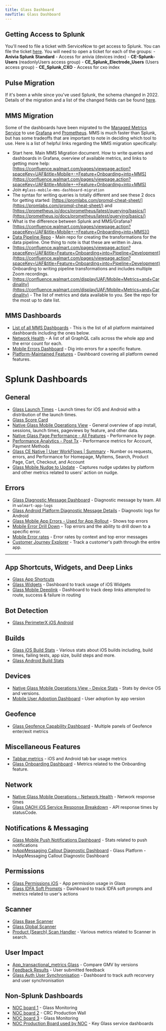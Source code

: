 ```yaml
---
title: Glass Dashboard
navTitle: Glass Dashboard
---
```


## Getting Access to Splunk

You'll need to file a ticket with ServiceNow to get access to Splunk. You can file the ticket [here](https://walmartglobal.service-now.com/wm_sp/?id=wm_sc_cat_item_guide&sys_id=b3234c3b4fab8700e4cd49cf0310c7d7). You will need to open a ticket for each of the groups:
	- **Anivia Splunk Standard** - Access for anivia (devices index)
	- **CE-Splunk-Users** (readonlyUsers access group)
	- **CE_Splunk_Electrode_Users** (Users access group)
	- **CE_Splunk_CXO** - Access for cxo index

## Pulse Migration

If it's been a while since you've used Splunk, the schema changed in 2022.  Details of the migration and a list of the changed fields can be found [here](https://confluence.walmart.com/display/TEX/Glass+data+migration+for+Splunk+index%3Ddevices).

## MMS Migration

Some of the dashboards have been migrated to the [Managed Metrics Service](https://dx.walmart.com/documents/product/Managed%20Metrics%20Service/overview) to use [Grafana](https://grafana.com/docs/) and [Prometheus](https://prometheus.io/). MMS is much faster than Splunk, but has some tradeoffs that are important to note in deciding which tool to use. Here is a list of helpful links regarding the MMS migration specifically:
- Start here. Main MMS Migration document. How to write queries and dashboards in Grafana, overview of available metrics, and links to getting more help: [https://confluence.walmart.com/pages/viewpage.action?spaceKey=UAF&title=Mobile+-+Feature+Onboarding+into+MMS](https://confluence.walmart.com/pages/viewpage.action?spaceKey=UAF&title=Mobile+-+Feature+Onboarding+into+MMS)
- Join `#glass-mobile-mms-dashboard-migration`
- The syntax for writing queries is totally different and see these 2 docs for getting started: [https://promlabs.com/promql-cheat-sheet/](https://promlabs.com/promql-cheat-sheet/) and [https://prometheus.io/docs/prometheus/latest/querying/basics/](https://prometheus.io/docs/prometheus/latest/querying/basics/)
- What is the difference between Splunk and MMS/Grafana? [https://confluence.walmart.com/pages/viewpage.action?spaceKey=UAF&title=Mobile+-+Feature+Onboarding+into+MMS]()
- [Data Pipeline Repo](https://gecgithub01.walmart.com/walmart-web/platform-metric-codec) - Main repo for creating the transformations for the data pipeline. One thing to note is that these are written in Java.
- [https://confluence.walmart.com/pages/viewpage.action?spaceKey=UAF&title=Feature+Onboarding+into+Pipeline+Development](https://confluence.walmart.com/pages/viewpage.action?spaceKey=UAF&title=Feature+Onboarding+into+Pipeline+Development) Onboarding to writing pipeline transformations and includes multiple Zoom recordings.
- [https://confluence.walmart.com/display/UAF/Mobile+Metrics+and+Cardinality](https://confluence.walmart.com/display/UAF/Mobile+Metrics+and+Cardinality) - The list of metrics and data available to you. See the repo for the most up to date list.

## MMS Dashboards

- [List of all MMS Dashboards](https://grafana.mms.walmart.net/dashboards/f/1890655824/customer-technology-customer-experience-ce-mobile-platform) - This is the list of all platform maintained dashboards including the ones below.
- [Network Health](https://grafana.mms.walmart.net/d/Ayps7eN4za2a2/wcp-native-network-health?orgId=1) - A list of all GraphQL calls across the whole app and the error count for each.
- [Mobile Errors Dashboard](https://grafana.mms.walmart.net/d/Y46QsgHVza2a2/mobile-error-dashboard) - Dig into errors for a specific feature.
- [Platform-Maintained Features](https://grafana.mms.walmart.net/d/ac1KntN4ka2a2/glass-platform-features-dashboard) - Dashboard covering all platform owned features.

# Splunk Dashboards

## General
- [Glass Launch Times](https://ce-anivia-az.prod.walmart.com/en-US/app/devices/mobile_app_launch_times) - Launch times for iOS and Android with a distribution of the launch times.
- [Glass Score Card](https://ce-anivia-az.prod.walmart.com/en-US/app/devices/glass_score_card_clone)
- [Native Glass Mobile Operations View](https://ce-anivia-az.prod.walmart.com/en-US/app/devices/native_glass_mobile_operations_view_clone) - General overview of app install, sessions, launch times, pageviews by feature, and other data.
- [Native Glass Page Performance - All Features](https://ce-anivia-az.prod.walmart.com/en-US/app/devices/native_glass_page_performance__all_features_clone_apps) - Performance by page.
- [Performance Analytics - Post Tx](https://ce-anivia-az.prod.walmart.com/en-US/app/devices/performance_analytics__post_tx_clone_apps) - Performance metrics for Account, Payment Methods
- [Glass CE Native | User WorkFlows | Summary](https://ce-anivia-az.prod.walmart.com/en-US/app/devices/glass_ce_native__user_workflows__summary_clone) - Number os requests, errors, and Performance for Homepage, MyItems, Search, Product Page, Cart, Checkout, and Account
- [Glass Mobile Nudge to Update](https://ce-anivia-az.prod.walmart.com/en-US/app/devices/glass_mobile_nudge) - Captures nudge updates by platform and other metrics related to users' action on nudge.

## Errors
- [Glass Diagnostic Message Dashboard](https://ce-anivia-az.prod.walmart.com/en-US/app/devices/glass_diagnostic_message_dashboard_clone) - Diagnostic message by team. All in `walmart-app-logs`
- [Glass Android Platform Diagnostic Message Details](https://ce-anivia-az.prod.walmart.com/en-US/app/devices/glass_android_platform_diagnostic_message_details_clone) - Diagnostic logs for Android
- [Glass Mobile App Errors - Used for App Rollout](https://ce-anivia-az.prod.us.walmart.net/en-US/app/devices/glass_mobile_app_errors__used_for_app_rollout_clone) - Shows top errors 
- [Mobile Error Drill Down](https://ce-anivia-az.prod.walmart.com/en-US/app/devices/mobile_error_drill_down_clone_apps) - Top errors and the ability to drill down to a specific error.
- [Mobile Error rates](https://ce-anivia-az.prod.us.walmart.net/en-US/app/devices/mobile_error_rates_clone_apps) - Error rates by context and top error messages
- [Customer Journey Explorer](https://ce-anivia-az.prod.us.walmart.net/en-US/app/search/glass__customer_explorer_pulse) - Track a customer's path through the entire app.

---

## App Shortcuts, Widgets, and Deep Links
- [Glass App Shortcuts](https://ce-anivia-az.prod.us.walmart.net/en-US/app/devices/glass_app_shortcuts_clone)
- [Glass Widgets](https://ce-anivia-az.prod.walmart.com/en-US/app/devices/glass_widgets) - Dashboard to track usage of iOS Widgets
- [Glass Mobile Deeplink](https://ce-anivia-az.prod.walmart.com/en-US/app/glass/glass_mobile_deeplink_dashboard) - Dashboard to track deep links attempted to route, success & failure in routing

## Bot Detection
- [Glass PerimeterX iOS Android](https://ce-anivia-az.prod.us.walmart.net/en-US/app/devices/glass_perimeterx_ios_android)

## Builds
- [Glass iOS Build Stats](https://ce-anivia-az.prod.walmart.com/en-US/app/devices/glass_ios_build_stats_clone) - Various stats about iOS builds including, build times, failing tests, app size, build steps and more.
- [Glass Android Build Stats](https://ce-anivia-az.prod.walmart.com/en-US/app/devices/glass_android_build_stats_clone_apps)

## Devices
- [Native Glass Mobile Operations View - Device Stats](https://ce-anivia-az.prod.us.walmart.net/en-US/app/devices/native_glass_mobile_operations_view__device_stats_clone) - Stats by device OS and versions.
- [Mobile User Adoption Dashboard](https://ce-anivia-az.prod.us.walmart.net/en-US/app/devices/mobile_app_adoptionplatform) - User adoption by app version

## Geofence
- [Glass Geofence Capability Dashboard](https://ce-anivia-az.prod.walmart.com/en-US/app/devices/glass_geofence_capability_dashboard_clone) - Multiple panels of Geofence enter/exit metrics

## Miscellaneous Features
- [Tabbar metrics](https://ce-anivia-az.prod.us.walmart.net/en-US/app/devices/tabbar_metrics_clone) - iOS and Android tab bar usage metrics
- [Glass Onboarding Dashboard](https://ce-anivia-az.prod.walmart.com/en-US/app/glass/glass_onboarding_dashboard_clone) - Metrics related to the Onboarding feature.

## Network
- [Native Glass Mobile Operations - Network Health](https://ce-anivia-az.prod.us.walmart.net/en-US/app/devices/native_glass_mobile_operations__network_health_clone) - Network response times
- [Glass OAOH iOS Service Response Breakdown](https://ce-anivia-az.prod.walmart.com/en-US/app/devices/glass_oaoh_ios_service_response_breakdown_clone) - API response times by statusCode.

## Notifications & Messaging
- [Glass Mobile Push Notifications Dashboard](https://ce-anivia-az.prod.us.walmart.net/en-US/app/devices/glass_mobile_push_notifications_dashboard_clone) - Stats related to push notifications
- [InAppMessaging Callout Diagnostic Dashboard](https://ce-anivia-az.prod.walmart.com/en-US/app/devices/glass_platform__inappmessaging_callout_diagnostic_dashboard_clone) - Glass Platform - InAppMessaging Callout Diagnostic Dashboard 

## Permissions
- [Glass Permissions iOS](https://ce-anivia-az.prod.us.walmart.net/en-US/app/devices/glass_permissions_ios) - App permission usage in Glass
- [Glass IDFA Soft Prompts](https://ce-anivia-az.prod.us.walmart.net/en-US/app/devices/glass_idfa_soft_prompts) - Dashboard to track IDFA soft prompts and metrics related to user's actions

## Scanner
- [Glass Base Scanner](https://ce-anivia-az.prod.us.walmart.net/en-US/app/devices/glass_base_scanner)
- [Glass Global Scanner](https://ce-anivia-az.prod.us.walmart.net/en-US/app/devices/global_scanner_clone_pulse)
- [Product (Search) Scan Handler](https://ce-anivia-az.prod.walmart.com/en-US/app/devices/global_scanner_search_handler) - Various metrics related to Scanner in search.

## User Impact
- [App_transactional_metrics Glass](https://ce-anivia-az.prod.walmart.com/en-US/app/devices/app_transactional_metrics_glass_clone) - Compare GMV by versions
- [Feedback Results](https://ce-anivia-az.prod.walmart.com/en-US/app/devices/feedback_results_clone) - User submitted feedback
- [Glass Auth User Synchronisation](https://ce-anivia-az.prod.us.walmart.net/en-US/app/devices/glass_auth_user_synchronisation) - Dashboard to track auth recorvery and user synchronisation 

## Non-Splunk Dashboards
- [NOC board 1](http://grafana.teflon.walmartlabs.com/d/Og_7q-8Gz/glass-monitoring-home?orgId=1) - Glass Monitoring
- [NOC board 2](http://crcgrafana.prod.walmart.com/d/BpA-YDkMz/oneops-change-monitor?orgId=1&refresh=1m&from=now-24h&to=now) - CRC Production Wall
- [NOC board 3](http://grafana.teflon.walmartlabs.com/d/aINrDx8Gk/glass-monitoring?orgId=1&from=now-24h&to=now&var-Platform=iphone) - Glass Monitoring
- [NOC Production Board used by NOC](http://crcgrafana.prod.walmart.com/d/wb-LA6sGz/glass?orgId=1&refresh=1m&from=now-12h&to=now) - Key Glass service dashboards

